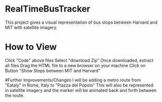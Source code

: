 # RealTimeBusTracker
This project gives a visual representation of bus stops between Harvard and MIT with satellite imagery.
# How to View
Click "Code" above files
Select "download Zip"
Once downloaded, extract all files
Drag the HTML file to a new browser on your machine
Click on Button "Show Stops between MIT and Harvard"

#Further Improvements/Changes
I will be adding a metro route from "Eataly" in Rome, Italy to "Piazza del Popolo"
This will also be represented in satellite imagery and the marker will be animated back and forth between the route.

